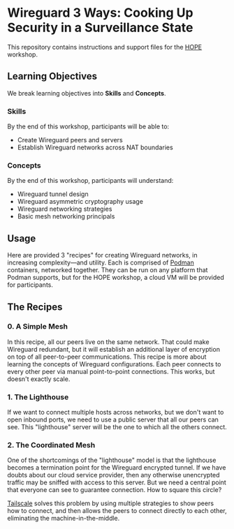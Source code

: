 # Wireguard 3 Ways: Cooking Up Security in a Surveillance State

This repository contains instructions and support files for the [HOPE](https://hope.net) workshop.

## Learning Objectives

We break learning objectives into **Skills** and **Concepts**.

### Skills

By the end of this workshop, participants will be able to:

- Create Wireguard peers and servers
- Establish Wireguard networks across NAT boundaries

### Concepts

By the end of this workshop, participants will understand:

- Wireguard tunnel design
- Wireguard asymmetric cryptography usage
- Wireguard networking strategies
- Basic mesh networking principals

## Usage

Here are provided 3 "recipes" for creating Wireguard networks, in increasing complexity—and utility. Each is comprised of [Podman](https://podman.io) containers, networked together. They can be run on any platform that Podman supports, but for the HOPE workshop, a cloud VM will be provided for participants.

## The Recipes

### 0. A Simple Mesh

In this recipe, all our peers live on the same network. That could make Wireguard redundant, but it will establish an additional layer of encryption on top of all peer-to-peer communications. This recipe is more about learning the concepts of Wireguard configurations. Each peer connects to every other peer via manual point-to-point connections. This works, but doesn't exactly scale.

### 1. The Lighthouse

If we want to connect multiple hosts across networks, but we don't want to open inbound ports, we need to use a public server that all our peers can see. This "lighthouse" server will be the one to which all the others connect.

### 2. The Coordinated Mesh

One of the shortcomings of the "lighthouse" model is that the lighthouse becomes a termination point for the Wireguard encrypted tunnel. If we have doubts about our cloud service provider, then any otherwise unencrypted traffic may be sniffed with access to this server. But we need a central point that everyone can see to guarantee connection. How to square this circle?

[Tailscale](https://tailscale.com) solves this problem by using multiple strategies to show peers how to connect, and then allows the peers to connect directly to each other, eliminating the machine-in-the-middle.
